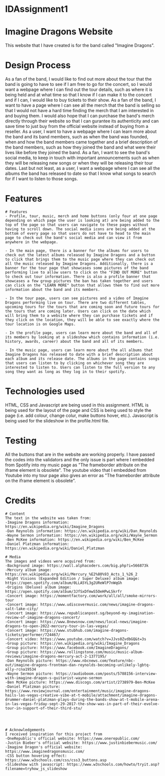 # IDAssignment1

# Imagine Dragons Website
This website that I have created is for the band called "Imagine Dragons".

# Design Process
As a fan of the band, I would like to find out more about the tour that the band is going to have to see if I am free to go for the concert, so I would want a webpage where I can find out the tour details, such as where it is being held and at what time so that I know if I can make it to the concert and if I can, I would like to buy tickets to their show. As a fan of the band, I want to have a page where I can see all the merch that the band is selling so that I would not have a hard time finding the merch that I am interested in and buying them. I would also hope that I can purchase the band's merch directly through their website so that I can gurantee its authenticity and can save time to just buy from the official website instead of buying from a reseller. As a user, I want to have a webpage where I can learn more about the band and its band members, such as when the band was founded, when and how the band members came together and a brief description of the band members, such as how they joined the band and what were their lives like before they joined the band. As a fan, I want to see the band's social media, to keep in touch with important announcements such as when they will be releasing new songs or when they will be releasing their tour dates. Last but not least, as a user, I want a webpage where I can see all the albums the band has released to date so that I know what songs to search for if I want to listen to those songs.

# Features
    # Features
    - Profile, tour, music, merch and home buttons (only four at one page depending on which page the user is looking at) are being added to the top of the page so that users can navigate to these pages without having to scroll down. The social media icons are being added at the bottom of every page so that users do not have to head to the main page to check out the band's social media and can view it from anywhere in the webpage.

    - In the main page, there is a banner for the albums for users to check out the latest albums released by Imagine Dragons and a button to click that brings them to the music page where they can check out all the music released by Imagine Dragons. Additionally, there is a banner for the tour page that showcases some pictures of the band performing live to allow users to click on the "FIND OUT MORE" button to check out tour information. There is also a profile banner that showcases a few group pictures the ban has taken together and users can click on the "LEARN MORE" button that allows them to find out more information about the band and its members.

    - In the tour page, users can see pictures and a video of Imagine Dragons performing live on tour. There are two different tables, upcoming tours for the tours that are coming soon and future tours for the tours that are coming later. Users can click on the date which will bring them to a website where they can purchase tickets and if they click on the location, they will be able to see exactly where the tour location is on Google Maps.

    - In the profile page, users can learn more about the band and all of its members by looking at a slideshow which contains information (i.e. history, awards, career) about the band and all of its members.

    - In the music page, users can learn more about the all albums that Imagine Dragons has released to date with a brief description about each album and its release date. The albums in the page contains songs that users can listen to by clicking on whichever song they are interested to listen to. Users can listen to the full version to any song they want as long as they log in to their spotify.



# Technologies used
HTML, CSS and Javascript are being used in this assignment. HTML is being used for the layout of the page and CSS is being used to style the page (i.e. add colour, change colur, make buttons hover, etc.). Javascript is being used for the slideshow in the profile.html file.

# Testing
All the buttons that are in the website are working properly. I have passed the codes into the validators and the only issue is part where I embedded from Spotify into my music page as "The frameborder attribute on the iframe element is obsolete". The youtube video that I embedded from Youtube into my tour page also gives an error as "The frameborder attribute on the iframe element is obsolete".

# Credits
    # Content
    The text in the website was taken from:
    -Imagine Dragons information: https://en.wikipedia.org/wiki/Imagine_Dragons
    -Dan Reynolds information: https://en.wikipedia.org/wiki/Dan_Reynolds
    -Wayne Sermon information: https://en.wikipedia.org/wiki/Wayne_Sermon
    -Ben McKee information: https://en.wikipedia.org/wiki/Ben_McKee
    -Daniel Platzman information: https://en.wikipedia.org/wiki/Daniel_Platzman
    
    # Media
    The images and videos were acquired from:
    -Background image: https://wall.alphacoders.com/big.php?i=566873k
    -Mercury album image: https://en.wikipedia.org/wiki/Mercury_%E2%80%93_Acts_1_%26_2
    -Night Visions (Expanded Edition / Super Deluxe) album image: https://open.spotify.com/album/0LLA5YL3g2UReWlP7nWqGh
    -Origins (Deluxe) album image: https://open.spotify.com/album/3JfSxDfmwS5OeHPwLSkrfr
    -Concert image: https://momentfactory.com/work/all/all/smoke-mirrors-tour
    -Concert image: https://www.udiscovermusic.com/news/imagine-dragons-salt-lake-city/
    -Concert image: https://www.republicanpost.sg/beyond-my-imagination-review-of-imagine-dragons-concert/
    -Concert image: https://www.8newsnow.com/news/local-news/imagine-dragons-to-open-2022-mercury-tour-in-las-vegas/
    -Concert image: https://www.stubhub.com/imagine-dragons-tickets/performer/724467/
    -Concert video: https://www.youtube.com/watch?v=JJvs0ZvdbGQ&t=3s
    -Group picture: https://en.wikipedia.org/wiki/Imagine_Dragons
    -Group picture: https://www.facebook.com/ImagineDragons/
    -Group picture: https://www.rollingstone.com/music/music-album-reviews/imagine-dragons-mercury-act-2-1377195/
    -Dan Reynolds picture: https://www.nbcnews.com/feature/nbc-out/imagine-dragons-frontman-dan-reynolds-becoming-unlikely-lgbtq-ally-rcna19534
    -Wayne Sermon picture: https://audioboom.com/posts/5788156-interview-with-imagine-dragon-s-guitarist-wayne-sermon
    -Ben McKee picture: https://www.discogs.com/artist/2738979-Ben-McKee
    -Daniel Platzman picture: https://www.reviewjournal.com/entertainment/music/imagine-dragons-hails-las-vegas-creative-vibe-at-t-mobile/attachment/imagine-dragons-drummer-daniel-platzman-plays-during-the-bands-show-at-t-mobile-arena-in-las-vegas-friday-sept-29-2017-the-show-was-in-part-of-their-evolve-tour-in-support-of-their-third-stu/




    # Acknowledgements
    I received inspiration for this project from 
    -OneRepublic's official website: https://www.onerepublic.com/
    -Justin Bieber's official website: https://www.justinbiebermusic.com/ 
    -Imagine Dragon's official website: https://www.imaginedragonsmusic.com/ 
    -CSS button hovering effect: https://www.w3schools.com/css/css3_buttons.asp
    -Slideshow with javascript: https://www.w3schools.com/howto/tryit.asp?filename=tryhow_js_slideshow



  



